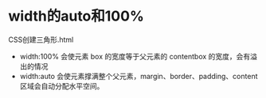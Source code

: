 # width的auto和100%

CSS创建三角形.html

- width:100%  会使元素 box 的宽度等于父元素的 contentbox 的宽度，会有溢出的情况
- width:auto 会使元素撑满整个父元素，margin、border、padding、content 区域会自动分配水平空间。
